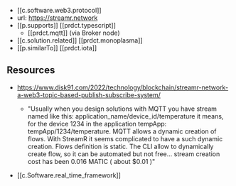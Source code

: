 

- [[c.software.web3.protocol]] 
- url: https://streamr.network
- [[p.supports]] [[prdct.typescript]]
  - [[prdct.mqtt]] (via Broker node)
- [[c.solution.related]] [[prdct.monoplasma]]
- [[p.similarTo]] [[prdct.iota]]

## Resources

- https://www.disk91.com/2022/technology/blockchain/streamr-network-a-web3-topic-based-publish-subscribe-system/
  - "Usually when you design solutions with MQTT you have stream named like this: application_name/device_id/temperature it means, for the device 1234 in the application tempApp: tempApp/1234/temperature. MQTT allows a dynamic creation of flows. With StreamR it seems complicated to have a such dynamic creation. Flows definition is static. The CLI allow to dynamically create flow, so it can be automated but not free... stream creation cost has been 0.016 MATIC ( about $0.01 )"

- [[c.Software.real_time_framework]]